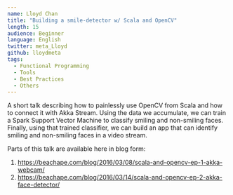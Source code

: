 ```yaml
---
name: Lloyd Chan
title: "Building a smile-detector w/ Scala and OpenCV"
length: 15
audience: Beginner
language: English
twitter: meta_Lloyd
github: lloydmeta
tags:
  - Functional Programming
  - Tools
  - Best Practices
  - Others
---
```

A short talk describing how to painlessly use OpenCV from Scala and how to connect it with Akka Stream. Using the data we accumulate, we can train a Spark Support Vector Machine to classify smiling and non-smiling faces. Finally, using that trained classifier, we can build an app that can identify smiling and non-smiling faces in a video stream.

Parts of this talk are available here in blog form:  
1. <https://beachape.com/blog/2016/03/08/scala-and-opencv-ep-1-akka-webcam/>  
2. <https://beachape.com/blog/2016/03/14/scala-and-opencv-ep-2-akka-face-detector/>